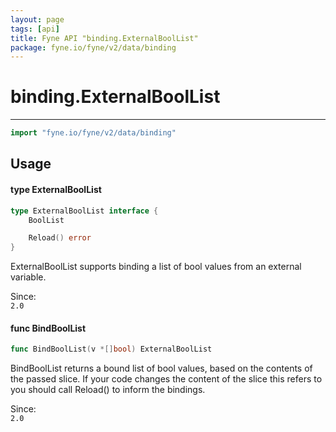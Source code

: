 ```yaml
---
layout: page
tags: [api]
title: Fyne API "binding.ExternalBoolList"
package: fyne.io/fyne/v2/data/binding
---
```


# binding.ExternalBoolList
---
```go
import "fyne.io/fyne/v2/data/binding"
```

## Usage

#### type ExternalBoolList

```go
type ExternalBoolList interface {
	BoolList

	Reload() error
}
```

ExternalBoolList supports binding a list of bool values from an external variable.


<div class="since">Since: <code>
2.0</code></div>

#### func  BindBoolList

```go
func BindBoolList(v *[]bool) ExternalBoolList
```
BindBoolList returns a bound list of bool values, based on the contents of the passed slice. If your code changes the content of the slice this refers to you should call Reload() to inform the bindings.


<div class="since">Since: <code>
2.0</code></div>
